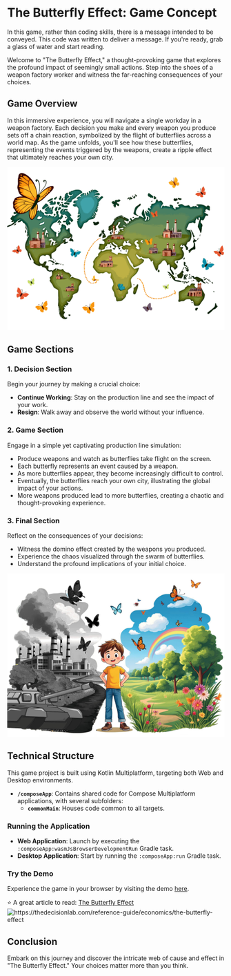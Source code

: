 # The Butterfly Effect: Game Concept

In this game, rather than coding skills, there is a message intended to be conveyed. This code was written to deliver a message. If you're ready, grab a glass of water and start reading.

Welcome to "The Butterfly Effect," a thought-provoking game that explores the profound impact of seemingly small actions. Step into the shoes of a weapon factory worker and witness the far-reaching consequences of your choices.

## Game Overview

In this immersive experience, you will navigate a single workday in a weapon factory. Each decision you make and every weapon you produce sets off a chain reaction, symbolized by the flight of butterflies across a world map. As the game unfolds, you'll see how these butterflies, representing the events triggered by the weapons, create a ripple effect that ultimately reaches your own city.

<img src="assets/1.png" alt="The Butterfly Effect" width="720"/>

## Game Sections

### 1. Decision Section
Begin your journey by making a crucial choice:
- **Continue Working**: Stay on the production line and see the impact of your work.
- **Resign**: Walk away and observe the world without your influence.

### 2. Game Section
Engage in a simple yet captivating production line simulation:
- Produce weapons and watch as butterflies take flight on the screen.
- Each butterfly represents an event caused by a weapon.
- As more butterflies appear, they become increasingly difficult to control.
- Eventually, the butterflies reach your own city, illustrating the global impact of your actions.
- More weapons produced lead to more butterflies, creating a chaotic and thought-provoking experience.

### 3. Final Section
Reflect on the consequences of your decisions:
- Witness the domino effect created by the weapons you produced.
- Experience the chaos visualized through the swarm of butterflies.
- Understand the profound implications of your initial choice.

<img src="composeApp/src/commonMain/composeResources/drawable/teaser.jpg" alt="The Butterfly Effect Conclusion" width="720"/>

## Technical Structure

This game project is built using Kotlin Multiplatform, targeting both Web and Desktop environments.

- **`/composeApp`**: Contains shared code for Compose Multiplatform applications, with several subfolders:
  - **`commonMain`**: Houses code common to all targets.

### Running the Application

- **Web Application**: Launch by executing the `:composeApp:wasmJsBrowserDevelopmentRun` Gradle task.
- **Desktop Application**: Start by running the `:composeApp:run` Gradle task.

### Try the Demo

Experience the game in your browser by visiting the demo [here](https://mbakgun.github.io/ButterflyEffect).

⭐️ A great article to read: [The Butterfly Effect](https://thedecisionlab.com/reference-guide/economics/the-butterfly-effect)
<img src="assets/butter.avif" alt="https://thedecisionlab.com/reference-guide/economics/the-butterfly-effect" width="720" title="A great article to read"/>

## Conclusion

Embark on this journey and discover the intricate web of cause and effect in "The Butterfly Effect." Your choices matter more than you think.